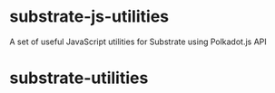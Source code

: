 # substrate-js-utilities
 A set of useful JavaScript utilities for Substrate using Polkadot.js API
# substrate-utilities
